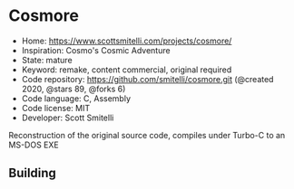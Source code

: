 # Cosmore

- Home: https://www.scottsmitelli.com/projects/cosmore/
- Inspiration: Cosmo's Cosmic Adventure
- State: mature
- Keyword: remake, content commercial, original required
- Code repository: https://github.com/smitelli/cosmore.git (@created 2020, @stars 89, @forks 6)
- Code language: C, Assembly
- Code license: MIT
- Developer: Scott Smitelli

Reconstruction of the original source code, compiles under Turbo-C to an MS-DOS EXE

## Building
